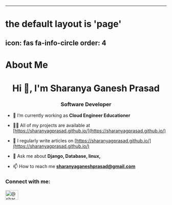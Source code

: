 <!-- ---
# the default layout is 'page'
icon: fas fa-info-circle
order: 4
---


<h1 align="center">Sharanya Ganesh Prasad</h1>
<table>
  <tbody>
    <tr>
      <td><b>Information</b></td>
      <td width="20%" rowspan="4">
        <img alt="Photo" src="../assets/img/about/SGP_photo.jpg" />
      </td>
    </tr>
    <tr>
      <td>
        <ul>
          <li>sharanyaganehsprasad@gmail.com / 
          sharanyaprasad95@gmail.com</li>
          <li><a href="./pages/links.md">Links</a></li>
        </ul>
      </td>
    </tr>
    <tr><td><b>Showcase</b></td></tr>
    <tr>
      <td width="50%">
        <ul>
          <li><a href="#education">Education</a></li>
          <li><a href="#experience">Experience</a></li>
          <li><a href="#skills">Skills & Qualifications</a></li>
        </ul>
      </td>
    </tr>
  </tbody>
</table>

<h1 id="education" align="center">Education</h1>
<table>

  <tr>
    <td width="80%">
      <b>Master of Science in Computer Science</b><br />
      Graduated September 2022<br />
      University of Saarland - Saarbrucken Saarland, Germany<br />
      GPA: 2.6<br />
    </td>
    <td><image alt="SU" src="../assets/img/about/uni-logo.png" /></td>
  </tr>

  <tr>
    <td>
      <b>Bachelor of Science in Computer Science, </b> <br /> 
      Graduated August 2017<br />
      National institute of Engineering - Mysore, India<br />
      GPA: 9.15<br />
      6th Rank holder in the department<br />
    </td>
    <td><image alt="SU" src="../assets/img/about/nie.png" /></td>
  </tr>



  <tr>
    <td>
      <b>College and High School</b> <br />
      Graduated June 2013<br />
      Sadvidya PU college and High schoole - Mysore, India<br />
      PU : 90% <br />
      SSLC: 97.3 % <br />
    </td>
    <td><image alt="GFSD" src="../assets/img/about/sadvidya.png" /></td>
  </tr>
  
</table>



<h1 id = "experience" align="center">Experience</h1>

<table>
  <tr>
    <td width="80%">
      <h2>Digital Career Institute, Berlin, Germany</h3>
      <h3>AWS Solutions Architect & Cloud Practitioner Teacher  <i>(Jun 2024 – Present)</i> </h3> 
      As an AWS Solutions Architect and Cloud Practitioner instructor, I create and deliver targeted lessons to prepare students for AWS certification success. My curriculum aligns with the AWS Solutions Architect Associate (SAA) exam, focusing on essential AWS services like EC2, VPC, CloudFront, ELB, and Auto Scaling. I also prepare students for the AWS Cloud Practitioner exam by providing foundational training in cloud computing, covering infrastructure essentials such as storage, compute, networking, and database management. After completing the Cloud Practitioner training, I transition students to DevOps concepts that support their preparation for the SAA exam, fostering a comprehensive understanding of AWS. Teaching over 30 students so far, I emphasize practical experience with hands-on labs in CloudFormation and Terraform, guiding them in infrastructure as code (IaC) principles for efficient cloud resource automation and provisioning. Additionally, I lead deep dives into AWS networking, teaching students to design secure, scalable VPC architectures and equipping them with the strategies needed for certification success.
      <h3>DevOps Teacher</h3>  
      <i>Jun 2023 – Jun 2024</i>  
      In my role as a DevOps instructor, I taught more than 60 students through in-depth courses on core programming languages and frameworks, including Python, PostgreSQL, MongoDB, Django, and Flask. My approach emphasized practical skills in REST API development, Git-based version control, and end-to-end project development, preparing students for careers as Full Stack Developers. Through interactive lectures, live demonstrations, and hands-on coding exercises, I guided students in completing full-stack projects involving Docker, Linux, and cloud-based applications. I also introduced them to CI/CD automation with Jenkins and GitHub Actions, giving them the tools to build scalable deployment pipelines and bridging academic learning with real-world development skills. Additionally, I mentored students in job search strategies, helping them apply their skills confidently in the job market.
    </td>
    <td align="center"><img src="../assets/img/about/dci.png" alt="DCI-Logo" width="250"></td>
  </tr>

  
   <tr>
    <td width="80%">
      <h2>SAM-DIMENSION GmbH, Stuttgart, Germany</h3>
      <h3>Data Scientist  <i>(Jan 2023 – Apr 2023)</i> </h3>  
      At SAM-DIMENSION, I worked as a data scientist, focusing on acquiring and processing image data from drones to create clean and balanced datasets. I implemented data augmentation and cleaning techniques to improve data quality and completeness. Leveraging computer vision techniques, including Convolutional Neural Networks (CNNs) and transfer learning, I developed models for image classification and object detection to support analytical insights, contributing to the company’s data-driven solutions.
    </td>
    <td align="center"><img src="../assets/img/about/sam-dimension.png" alt="SAM-DIMENSION-Logo" width="250"></td>
  </tr>
 <tr>
    <td width="80%">
      <h2>Robert Bosch GmbH, Homburg, Germany</h2>
      <h3>Master Thesis Project: Quality Prediction in Grinding Process  <i>(Jun 2021 – Sep 2022)</i> </h3>  
      As part of my master’s thesis at Bosch, I conducted a detailed evaluation of machine learning techniques for predicting product quality in manufacturing. I explored time-series data analysis, implementing parallelized feature extraction and training pipelines optimized for GPU processing. I also developed a Docker-based anomaly detection service and established a CI/CD pipeline in Azure DevOps, optimizing quality control processes through automation and efficiency.
      <h3> Artificial Intelligence Intern</h3>
      During my AI internship at Bosch, I worked closely with cross-functional teams to gather requirements and collaborated with the production team on-site to create a pipeline for quality detection in manufacturing. I conducted performance analysis on different neural network architectures for classification, enhancing the production monitoring system with advanced AI capabilities.
    </td>
    <td align="center"><img src="../assets/img/about/bosch.png" alt="Bosch-Logo" width="250"></td>
  </tr>

  <tr>
    <td width="80%">
      <h2>Deloitte Consulting India Pvt Ltd, Bengaluru, India</h2>
      <h3>Business Technology Analyst  <i>(Jan 2018 – Feb 2019)</i> </h3>  
     At Deloitte, I received technical training in ABAP and BODS, developing expertise in the SAP environment. I created custom business applications for reporting and smart form generation, providing tailored solutions that streamlined business processes and improved reporting efficiency.
    </td>
    <td align="center"><img src="../assets/img/about/deloitte.png" alt="Deloitte-Logo" width="250"></td>
  </tr>
</table>


<h1 id = "skills" align="center"> Skills & Qualifications </h1>

### Programming Languages
- C, C++, C#, Python, SQL, JavaScript, TypeScript, Java, F#

---

### Web Development & Frameworks
- Django, Flask, REST, React, HTML, CSS, JSON, XML, YAML

---

### Databases
- PostgreSQL, MongoDB, SQL, pymongo, psycopg2

---

### Software Development & DevOps
- Microservices (Docker), Docker-Compose, Docker Registry, Kubernetes, Version Control (Git), Jenkins, Clean Architecture, Linux, AWS CLI, Windows Subsystem for Linux (WSL), SAP, Putty

---

### Cloud & Infrastructure
- AWS (IaC, PaC, SaC), AWS Serverless, Terraform, CloudFormation

---

### CI/CD & Automation
- Jenkins, GitHub Actions, Docker, Postman

---

### Data Science & Machine Learning
- Time-Series Analysis, Natural Language Processing (NLP), Image Processing, Statistics, Regression, Naive Bayes, Dimensionality Reduction, Support Vector Machines (SVM), Convolutional Neural Networks (CNN), Recurrent Neural Networks (RNN), Long Short-Term Memory (LSTM), Generative Adversarial Networks (GAN)

---

### Libraries & Frameworks
- Pandas, NumPy, Matplotlib, SciPy, Scikit-learn, OpenCV, Keras, TensorFlow, PyTorch

---

### Development Tools
- JetBrains IDEs, Visual Studio, Git, GitHub

---

### Principles
- Agile, Scrum, Kanban, Software as a Service (SaaS), Object-Oriented Design

---

### Soft Skills
- Communication, Collaboration, Adaptability, Problem-Solving, Critical Thinking

--- -->




---
# the default layout is 'page'
icon: fas fa-info-circle
order: 4
---


# About Me

<h1 align="center">Hi 👋, I'm Sharanya Ganesh Prasad</h1>
<h3 align="center">Software Developer</h3>

- 🔭 I’m currently working as **Cloud Engineer Educationer**

- 👨‍💻 All of my projects are available at [https://sharanyagprasad.github.io/](https://sharanyagprasad.github.io/)

- 📝 I regularly write articles on [https://sharanyagprasad.github.io/](https://sharanyagprasad.github.io/)

- 💬 Ask me about **Django, Database, linux,**

- 📫 How to reach me **sharanyaganeshprasad@gmail.com**

<h3 align="left">Connect with me:</h3>
<p align="left">
<a href="https://hashnode.com/@sharanyaganeshprasad" target="blank"><img align="center" src="https://img.icons8.com/?size=100&id=HnB8zGOh5xgd&format=png&color=000000" alt="@sharanyaganeshprasad" height="30" width="40" /></a>


</p>
